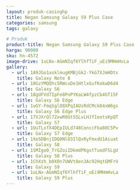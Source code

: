 ```yaml
---
layout: produk-casinghp
title: Negan Samsung Galaxy S9 Plus Case
categories: samsung
tags: galaxy

# Produk
product-title: Negan Samsung Galaxy S9 Plus Case
harga: 90000
sku: hn-4572
image-drive: 1uLNx-AGmNIqf6YlhfTiF_uEi9MHmHvLa
gallery:
  - url: 1A9JGo1asklmugKMBjGk2-YkG7XJmHDts
    title: Galaxy Note 8
  - url: 18GzYMQQhc5RWcuDe1HtlxGufKokwD6d4
    title: Galaxy S6
  - url: 18gUFVd7IpFe8PnPYKaLW4fpzCb4hT15F
    title: Galaxy S6 Edge
  - url: 1uGY-FmqSglO8XPqIAUsRdCMck04xW6gs
    title: Galaxy S6 Edge Plus
  - url: 17VJXrQl7ZxwR0GtS5LvLHJfIeotsKpQT
    title: Galaxy S7
  - url: 1UuTLxfX4DEpIULd748ConccFba80C5Pv
    title: Galaxy S7 Edge
  - url: 1XeSDBnjIDQ0NlO3IlQxRyFmxdU1Aiuat
    title: Galaxy S8
  - url: 1SMIgo0_TrGZoiIDkmdPKgxtTuodFSLgU
    title: Galaxy S8 Plus
  - url: 1ChXzh_b0X0n7UWVt8en3Ac92HqtGMFrU
    title: Galaxy S9
  - url: 1uLNx-AGmNIqf6YlhfTiF_uEi9MHmHvLa
    title: Galaxy S9 Plus
---
```

